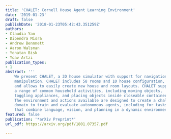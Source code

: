 ```yaml
---
title: 'CHALET: Cornell House Agent Learning Environment'
date: '2019-01-23'
draft: false
publishDate: '2018-01-23T05:42:43.351259Z'
authors:
- Claudia Yan
- Dipendra Misra
- Andrew Bennnett
- Aaron Walsman
- Yonatan Bisk
- Yoav Artzi
publication_types:
- 1
abstract: '''
    We present CHALET, a 3D house simulator with support for navigation and
    manipulation. CHALET includes 58 rooms and 10 house configuration,
    and allows to easily create new house and room layouts. CHALET supports
    a range of common household activities, including moving objects,
    toggling appliances, and placing objects inside closeable containers.
    The environment and actions available are designed to create a challenging
    domain to train and evaluate autonomous agents, including for tasks
    that combine language, vision, and planning in a dynamic environment.'''
featured: false
publication: '*arXiv Preprint*'
url_pdf: https://arxiv.org/pdf/1801.07357.pdf

---
```




